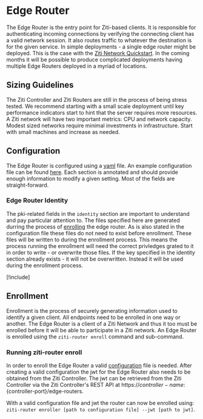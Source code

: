 # Edge Router

The Edge Router is the entry point for Ziti-based clients. It is responsible for authenticating incoming connections by
verifying the connecting client has a valid network session.  It also routes traffic to whatever the
destination is for the given service. In simple deployments - a single edge router might be deployed. This is the case
with the [Ziti Network Quickstart](/quickstarts/quickstart-overview). In the coming months it will be
possible to produce complicated deployments having multiple Edge Routers deployed in a myriad of locations.

## Sizing Guidelines

The Ziti Controller and Ziti Routers are still in the process of being stress tested. We recommend starting with a small
scale deployment until key performance indicators start to hint that the server requires more resources. A Ziti network
will have two important metrics: CPU and network capacity.  Modest sized networks require minimal investments in
infrastructure. Start with small machines and increase as needed.

## Configuration

The Edge Router is configured using a [yaml](https://yaml.org/) file. An example configuration file can be found
[here](/ziti/manage/sample-edge-router-config.yaml). Each section is annotated and should provide enough
information to modify a given setting. Most of the fields are straight-forward.

### Edge Router Identity

The pki-related fields in the `identity` section are important to understand and pay particular attention to. The
files specified here are generated durring the process of [enrolling](#enrollment) the edge router. As is also stated in the
configuration file these files do not need to exist before enrollment. These files will be written to during the
enrollment process. This means the process running the enrollment will need the correct privledges grated to it in order
to write - or overwrite those files.  If the key specified in the identity section already exists - it will not be
overwritten. Instead it will be used during the enrollment process.

[!include[](logging-snippet)]

## Enrollment

Enrollment is the process of securely generating information used to identify a given client. All endpoints need to be
enrolled in one way or another. The Edge Router is a client of a Ziti Network and thus it too must be enrolled before it
will be able to participate in a Ziti network.  An Edge Router is enrolled using the `ziti-router enroll` command and
sub-command.

### Running ziti-router enroll

In order to enroll the Edge Router a valid [configuration](#configuration) file is needed. After creating a valid
configuration the jwt for the Edge Router also needs to be obtained from the Ziti Controller. The jwt can be
retrieved from the Ziti Controller via the Ziti Controller's REST API at
https://${controller-name}:${controller-port}/edge-routers.

With a valid configuration file and jwt the router can now be enrolled using:
 `ziti-router enroller [path to configuration file] --jwt [path to jwt]`.
